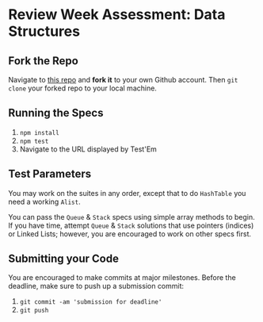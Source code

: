 # Review Week Assessment: Data Structures

## Fork the Repo

Navigate to [this repo](https://github.com/FullstackAcademy/mini-assessment-data) and **fork it** to your own Github account. Then `git clone` your forked repo to your local machine.

## Running the Specs

1. `npm install`
2. `npm test`
3. Navigate to the URL displayed by Test'Em

## Test Parameters

You may work on the suites in any order, except that to do `HashTable` you need a working `Alist`.

You can pass the `Queue` & `Stack` specs using simple array methods to begin. If you have time, attempt `Queue` & `Stack` solutions that use pointers (indices) or Linked Lists; however, you are encouraged to work on other specs first.

## Submitting your Code

You are encouraged to make commits at major milestones. Before the deadline, make sure to push up a submission commit:

1. `git commit -am 'submission for deadline'`
2. `git push`
